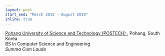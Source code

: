 ```yaml
---
layout: post
start_end: "March 2015 - August 2019"
inline: true
---
```


[Pohang University of Science and Technology (POSTECH)
](https://postech.ac.kr/en/), Pohang, South Korea \
BS in Computer Science and Engineering \
*Summa Cum Laude*

